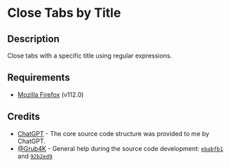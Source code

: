 # Close Tabs by Title

## Description

Close tabs with a specific title using regular expressions.

## Requirements

* [Mozilla Firefox](https://www.mozilla.org/en-US/firefox/) (v112.0)

## Credits

* [ChatGPT](https://openai.com/chatgpt) - The core source code structure was provided to me by ChatGPT.<br />
* [@Grub4K](https://github.com/Grub4K) - General help during the source code development: [`ebabfb1`](https://github.com/Illegal-Services/Close_Tabs_by_Title/commit/ebabfb1126e32f31d29d4ee92e317e742b79af65#diff-2ce48ac6dbf8501b60a7bbeb4c05cbd8b5eead20f4566669b124ade52182387bR28) and [`92b2ed9`](https://github.com/Illegal-Services/Close_Tabs_by_Title/commit/92b2ed90eb29826b5a28e7874b6323e2da3ac720#diff-2ce48ac6dbf8501b60a7bbeb4c05cbd8b5eead20f4566669b124ade52182387bR85-R88)
